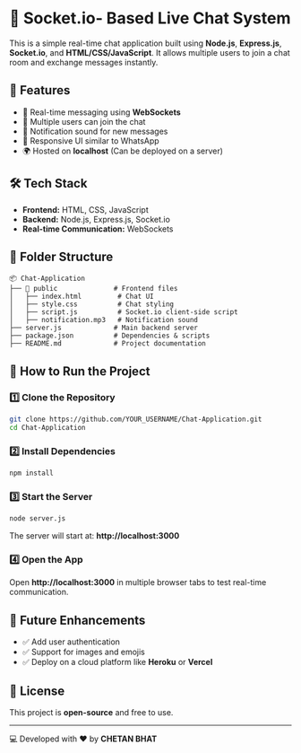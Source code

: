 # 📢 Socket.io- Based Live Chat System

This is a simple real-time chat application built using **Node.js**, **Express.js**, **Socket.io**, and **HTML/CSS/JavaScript**. It allows multiple users to join a chat room and exchange messages instantly.

## 🚀 Features
- 📡 Real-time messaging using **WebSockets**
- 👥 Multiple users can join the chat
- 🔔 Notification sound for new messages
- 📱 Responsive UI similar to WhatsApp
- 🌍 Hosted on **localhost** (Can be deployed on a server)

## 🛠️ Tech Stack
- **Frontend:** HTML, CSS, JavaScript
- **Backend:** Node.js, Express.js, Socket.io
- **Real-time Communication:** WebSockets

## 📂 Folder Structure
```
📦 Chat-Application
├── 📂 public              # Frontend files
│   ├── index.html         # Chat UI
│   ├── style.css          # Chat styling
│   ├── script.js          # Socket.io client-side script
│   ├── notification.mp3   # Notification sound
├── server.js             # Main backend server
├── package.json          # Dependencies & scripts
├── README.md             # Project documentation
```

## 🚀 How to Run the Project

### 1️⃣ Clone the Repository
```sh
git clone https://github.com/YOUR_USERNAME/Chat-Application.git
cd Chat-Application
```

### 2️⃣ Install Dependencies
```sh
npm install
```

### 3️⃣ Start the Server
```sh
node server.js
```
The server will start at: **http://localhost:3000**

### 4️⃣ Open the App
Open **http://localhost:3000** in multiple browser tabs to test real-time communication.

## 🎯 Future Enhancements
- ✅ Add user authentication
- ✅ Support for images and emojis
- ✅ Deploy on a cloud platform like **Heroku** or **Vercel**

## 📜 License
This project is **open-source** and free to use.

---
💻 Developed with ❤️ by **CHETAN BHAT**


